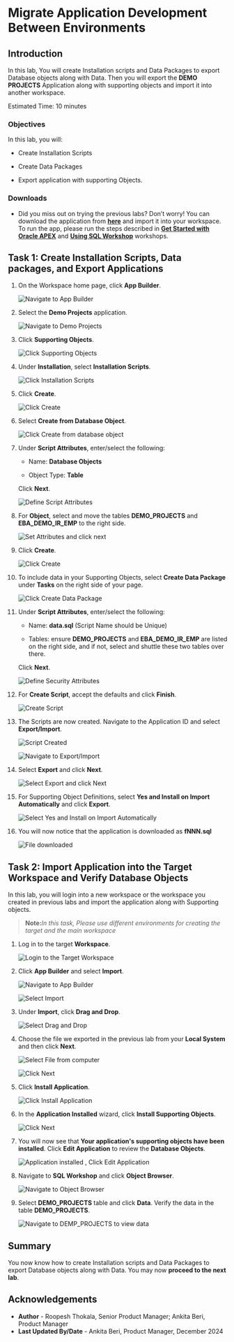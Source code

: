 # Migrate Application Development Between Environments

## Introduction

In this lab, You will create Installation scripts and Data Packages to export Database objects along with Data. Then you will export the **DEMO PROJECTS** Application along with supporting objects and import it into another workspace.

Estimated Time: 10 minutes

### Objectives

In this lab, you will:

- Create Installation Scripts

- Create Data Packages

- Export application with supporting Objects.

### Downloads

- Did you miss out on trying the previous labs? Don’t worry! You can download the application from **[here](files/demo-projects-5.sql)** and import it into your workspace. To run the app, please run the steps described in **[Get Started with Oracle APEX](https://livelabs.oracle.com/pls/apex/r/dbpm/livelabs/run-workshop?p210_wid=3509)** and **[Using SQL Workshop](https://livelabs.oracle.com/pls/apex/r/dbpm/livelabs/run-workshop?p210_wid=3524)** workshops.

## Task 1: Create Installation Scripts, Data packages, and Export Applications

1. On the Workspace home page, click **App Builder**.

    ![Navigate to App Builder](images/click-app-builder.png " ")

2. Select the **Demo Projects** application.

    ![Navigate to Demo Projects](images/select-demo-project.png " ")

3. Click **Supporting Objects**.

    ![Click Supporting Objects](images/click-supporting-objects.png " ")

4. Under **Installation**, select **Installation Scripts**.

    ![Click Installation Scripts](images/select-installation-scripts.png " ")

5. Click **Create**.

    ![Click Create](images/click-create.png " ")

6. Select **Create from Database Object**.

    ![Click Create from database object](images/create-script1.png " ")

7. Under **Script Attributes**, enter/select the following:

    - Name: **Database Objects**

    - Object Type: **Table**

    Click **Next**.

    ![Define Script Attributes](images/create-script2.png " ")

8. For **Object**, select and move the tables **DEMO\_PROJECTS** and **EBA\_DEMO\_IR\_EMP** to the right side.

    ![Set Attributes and click next](images/create-script3.png " ")

9. Click **Create**.

    ![Click Create](images/click-create-scripts.png " ")

10. To include data in your Supporting Objects, select **Create Data Package** under **Tasks** on the right side of your page.

    ![Click Create Data Package](images/select-data-packages.png " ")

11. Under **Script Attributes**, enter/select the following:

    - Name: **data.sql** (Script Name should be Unique)

    - Tables: ensure **DEMO\_PROJECTS** and **EBA\_DEMO\_IR\_EMP** are listed on the right side, and if not, select and shuttle these two tables over there.

    Click **Next**.

    ![Define Security Attributes](images/create-data-packages.png " ")

12. For **Create Script**, accept the defaults and click **Finish**.

    ![Create Script](images/create-data-packages1.png " ")

13. The Scripts are now created. Navigate to the Application ID and select **Export/Import**.

    ![Script Created](images/navigate-to-app1.png " ")

    ![Navigate to Export/Import](images/navigate-to-export.png " ")

14. Select **Export** and click **Next**.

    ![Select Export and click Next](images/export-app1.png " ")

15. For Supporting Object Definitions, select **Yes and Install on Import Automatically** and click **Export**.

    ![Select Yes and Install on Import Automatically](images/export-app2.png " ")

16. You will now notice that the application is downloaded as **fNNN.sql**

    ![File downloaded](images/exported-app.png " ")

## Task 2: Import Application into the Target Workspace and Verify Database Objects

In this lab, you will login into a new workspace or the workspace you created in previous labs and import the application along with Supporting objects.

> **Note:**_In this task, Please use different environments for creating the target and the main workspace_

1. Log in to the target **Workspace**.

    ![Login to the Target Workspace](images/login-towksp1.png " ")

2. Click **App Builder** and select **Import**.

    ![Navigate to App Builder](images/select-app-builder.png " ")

    ![Select Import](images/select-import.png " ")

3. Under **Import**, click **Drag and Drop**.

    ![Select Drag and Drop](images/select-drag-and-drop.png " ")

4. Choose the file we exported in the previous lab from your **Local System** and then click **Next**.

    ![Select File from computer](images/select-file.png " ")

    ![Click Next](images/click-next.png " ")

5. Click **Install Application**.

    ![Click Install Application](images/install-app1.png " ")

6. In the **Application Installed** wizard, click **Install Supporting Objects**.

    ![Click Next](images/install-so1.png " ")

7. You will now see that **Your application's supporting objects have been installed**. Click **Edit Application** to review the **Database Objects**.

    ![Application installed , Click Edit Application](images/install-app3.png " ")

8. Navigate to **SQL Workshop** and click **Object Browser**.

    ![Navigate to Object Browser](images/object-browser1.png " ")

9. Select **DEMO\_PROJECTS** table and click **Data**. Verify the data in the table **DEMO\_PROJECTS**.

    ![Navigate to DEMP_PROJECTS to view data](images/object-browser2.png " ")

## Summary

You now know how to create Installation scripts and Data Packages to export Database objects along with Data. You may now **proceed to the next lab**.

## Acknowledgements

- **Author** - Roopesh Thokala, Senior Product Manager; Ankita Beri, Product Manager
- **Last Updated By/Date** - Ankita Beri, Product Manager, December 2024
